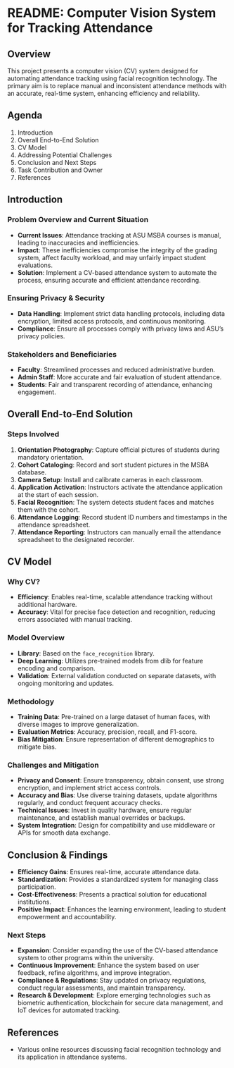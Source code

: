 # README: Computer Vision System for Tracking Attendance

## Overview
This project presents a computer vision (CV) system designed for automating attendance tracking using facial recognition technology. The primary aim is to replace manual and inconsistent attendance methods with an accurate, real-time system, enhancing efficiency and reliability.

## Agenda
1. Introduction
2. Overall End-to-End Solution
3. CV Model
4. Addressing Potential Challenges
5. Conclusion and Next Steps
6. Task Contribution and Owner
7. References

## Introduction
### Problem Overview and Current Situation
- **Current Issues**: Attendance tracking at ASU MSBA courses is manual, leading to inaccuracies and inefficiencies.
- **Impact**: These inefficiencies compromise the integrity of the grading system, affect faculty workload, and may unfairly impact student evaluations.
- **Solution**: Implement a CV-based attendance system to automate the process, ensuring accurate and efficient attendance recording.

### Ensuring Privacy & Security
- **Data Handling**: Implement strict data handling protocols, including data encryption, limited access protocols, and continuous monitoring.
- **Compliance**: Ensure all processes comply with privacy laws and ASU’s privacy policies.

### Stakeholders and Beneficiaries
- **Faculty**: Streamlined processes and reduced administrative burden.
- **Admin Staff**: More accurate and fair evaluation of student attendance.
- **Students**: Fair and transparent recording of attendance, enhancing engagement.

## Overall End-to-End Solution
### Steps Involved
1. **Orientation Photography**: Capture official pictures of students during mandatory orientation.
2. **Cohort Cataloging**: Record and sort student pictures in the MSBA database.
3. **Camera Setup**: Install and calibrate cameras in each classroom.
4. **Application Activation**: Instructors activate the attendance application at the start of each session.
5. **Facial Recognition**: The system detects student faces and matches them with the cohort.
6. **Attendance Logging**: Record student ID numbers and timestamps in the attendance spreadsheet.
7. **Attendance Reporting**: Instructors can manually email the attendance spreadsheet to the designated recorder.

## CV Model
### Why CV?
- **Efficiency**: Enables real-time, scalable attendance tracking without additional hardware.
- **Accuracy**: Vital for precise face detection and recognition, reducing errors associated with manual tracking.

### Model Overview
- **Library**: Based on the `face_recognition` library.
- **Deep Learning**: Utilizes pre-trained models from dlib for feature encoding and comparison.
- **Validation**: External validation conducted on separate datasets, with ongoing monitoring and updates.

### Methodology
- **Training Data**: Pre-trained on a large dataset of human faces, with diverse images to improve generalization.
- **Evaluation Metrics**: Accuracy, precision, recall, and F1-score.
- **Bias Mitigation**: Ensure representation of different demographics to mitigate bias.

### Challenges and Mitigation
- **Privacy and Consent**: Ensure transparency, obtain consent, use strong encryption, and implement strict access controls.
- **Accuracy and Bias**: Use diverse training datasets, update algorithms regularly, and conduct frequent accuracy checks.
- **Technical Issues**: Invest in quality hardware, ensure regular maintenance, and establish manual overrides or backups.
- **System Integration**: Design for compatibility and use middleware or APIs for smooth data exchange.

## Conclusion & Findings
- **Efficiency Gains**: Ensures real-time, accurate attendance data.
- **Standardization**: Provides a standardized system for managing class participation.
- **Cost-Effectiveness**: Presents a practical solution for educational institutions.
- **Positive Impact**: Enhances the learning environment, leading to student empowerment and accountability.

### Next Steps
- **Expansion**: Consider expanding the use of the CV-based attendance system to other programs within the university.
- **Continuous Improvement**: Enhance the system based on user feedback, refine algorithms, and improve integration.
- **Compliance & Regulations**: Stay updated on privacy regulations, conduct regular assessments, and maintain transparency.
- **Research & Development**: Explore emerging technologies such as biometric authentication, blockchain for secure data management, and IoT devices for automated tracking.

## References
- Various online resources discussing facial recognition technology and its application in attendance systems.
